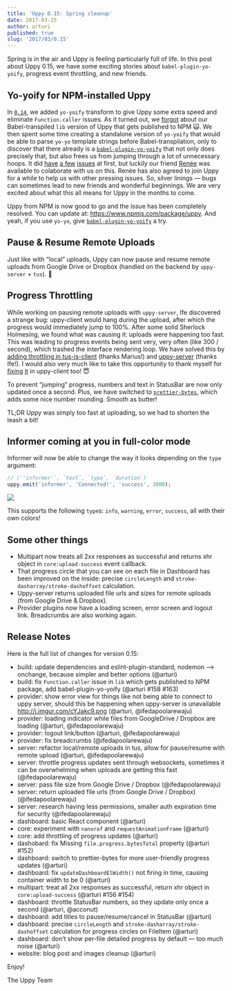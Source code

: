 ```yaml
---
title: 'Uppy 0.15: Spring cleanup'
date: 2017-03-15
author: arturi
published: true
slug: '2017/03/0.15'
---
```


Spring is in the air and Uppy is feeling particularly full of life. In this post
about Uppy 0.15, we have some exciting stories about `babel-plugin-yo-yoify`,
progress event throttling, and new friends.

<!--truncate-->

## Yo-yoify for NPM-installed Uppy

In [`0.14`](https://uppy.io/blog/2017/02/0.14/), we added `yo-yoify` transform
to give Uppy some extra speed and eliminate `Function.caller` issues. As it
turned out, we [forgot](https://github.com/transloadit/uppy/issues/158) about
our Babel-transpiled `lib` version of Uppy that gets published to NPM 🙀. We
then spent some time creating a standalone version of `yo-yoify` that would be
able to parse `yo-yo` template strings before Babel-transpilation, only to
discover that there already is a
[`babel-plugin-yo-yoify`](https://www.npmjs.com/package/babel-plugin-yo-yoify)
that not only does precisely that, but also frees us from jumping through a lot
of unnecessary hoops. It did
[have](https://github.com/goto-bus-stop/babel-plugin-yo-yoify/issues/9)
[a few](https://github.com/goto-bus-stop/babel-plugin-yo-yoify/pull/8)
[issues](https://github.com/goto-bus-stop/babel-plugin-yo-yoify/issues/11) at
first, but luckily our friend [Renée](https://github.com/goto-bus-stop) was
available to colaborate with us on this. Renée has also agreed to join Uppy for
a while to help us with other pressing issues. So, silver linings — bugs can
sometimes lead to new friends and wonderful beginnings. We are very excited
about what this all means for Uppy in the months to come.

Uppy from NPM is now good to go and the issue has been completely resolved. You
can update at: <https://www.npmjs.com/package/uppy>. And yeah, if you use
`yo-yo`, give
[`babel-plugin-yo-yoify`](https://www.npmjs.com/package/babel-plugin-yo-yoify) a
try.

## Pause & Resume Remote Uploads

Just like with “local” uploads, Uppy can now pause and resume remote uploads
from Google Drive or Dropbox (handled on the backend by `uppy-server` + `tus`).
🎉

## Progress Throttling

While working on pausing remote uploads with `uppy-server`, Ife discovered a
strange bug: uppy-client would hang during the upload, after which the progress
would immediately jump to 100%. After some solid Sherlock Holmesing, we found
what was causing it: uploads were happening too fast. This was leading to
progress events being sent very, very often (like 300 / second), which trashed
the interface rendering loop. We have solved this by
[adding throttling in tus-js-client](https://github.com/tus/tus-js-client/commit/9940f27b2361fd7e10ba58b09b60d82422183bbb)
(thanks Marius!) and
[uppy-server](https://github.com/transloadit/uppy-server/commit/936ad48e92631c45d123664900b9aabcf7a190fa)
(thanks Ife!). I would also very much like to take this opportunity to thank
myself for
[fixing](https://github.com/transloadit/uppy/commit/1d5f4404546420442deabc94df84bd3ec0677eec)
[it](https://github.com/transloadit/uppy/commit/db32c6f4fd85420532f27f04920dbaf6d126ea9b)
in uppy-client too! :innocent:

To prevent “jumping” progress, numbers and text in StatusBar are now only
updated once a second. Plus, we have switched to
[`prettier-bytes`](https://www.npmjs.com/package/prettier-bytes), which adds
some nice number rounding. Smooth as butter!

TL;DR Uppy was simply too fast at uploading, so we had to shorten the leash a
bit!

## Informer coming at you in full-color mode

Informer will now be able to change the way it looks depending on the `type`
argument:

```js
// (`'informer'`, `text`, `type`, `duration`)
uppy.emit('informer', 'Connected!', 'success', 3000);
```

<img src="/img/blog/0.15/informer.png" />

This supports the following `type`s: `info`, `warning`, `error`, `success`, all
with their own colors!

## Some other things

- Multipart now treats all 2xx responses as successful and returns xhr object in
  `core:upload-success` event callback.
- That progress circle that you can see on each file in Dashboard has been
  improved on the inside: precise `circleLength` and
  `stroke-dasharray/stroke-dashoffset` calculation.
- Uppy-server returns uploaded file urls and sizes for remote uploads (from
  Google Drive & Dropbox).
- Provider plugins now have a loading screen, error screen and logout link.
  Breadcrumbs are also working again.

## Release Notes

Here is the full list of changes for version 0.15:

- build: update dependencies and eslint-plugin-standard, nodemon --> onchange,
  because simpler and better options (@arturi)
- build: fix `Function.caller` issue in `lib` which gets published to NPM
  package, add babel-plugin-yo-yoify (@arturi #158 #163)
- provider: show error view for things like not being able to connect to uppy
  server, should this be happening when uppy-server is unavailable
  <http://i.imgur.com/cYJakc9.png> (@arturi, @ifedapoolarewaju)
- provider: loading indicator while files from GoogleDrive / Dropbox are loading
  (@arturi, @ifedapoolarewaju)
- provider: logout link/button (@arturi, @ifedapoolarewaju)
- provider: fix breadcrumbs (@ifedapoolarewaju)
- server: refactor local/remote uploads in tus, allow for pause/resume with
  remote upload (@arturi, @ifedapoolarewaju)
- server: throttle progress updates sent through websockets, sometimes it can be
  overwhelming when uploads are getting this fast (@ifedapoolarewaju)
- server: pass file size from Google Drive / Dropbox (@ifedapoolarewaju)
- server: return uploaded file urls (from Google Drive / Dropbox)
  (@ifedapoolarewaju)
- server: research having less permissions, smaller auth expiration time for
  security (@ifedapoolarewaju)
- dashboard: basic React component (@arturi)
- core: experiment with `nanoraf` and `requestAnimationFrame` (@arturi)
- core: add throttling of progress updates (@arturi)
- dashobard: fix Missing `file.progress.bytesTotal` property (@arturi #152)
- dashboard: switch to prettier-bytes for more user-friendly progress updates
  (@arturi)
- dashboard: fix `updateDashboardElWidth()` not firing in time, causing
  container width to be 0 (@arturi)
- multipart: treat all 2xx responses as successful, return xhr object in
  `core:upload-success` (@arturi #156 #154)
- dashboard: throttle StatusBar numbers, so they update only once a second
  (@arturi, @acconut)
- dashboard: add titles to pause/resume/cancel in StatusBar (@arturi)
- dashboard: precise `circleLength` and `stroke-dasharray/stroke-dashoffset`
  calculation for progress circles on FileItem (@arturi)
- dashboard: don’t show per-file detailed progress by default — too much noise
  (@arturi)
- website: blog post and images cleanup (@arturi)

Enjoy!

The Uppy Team
